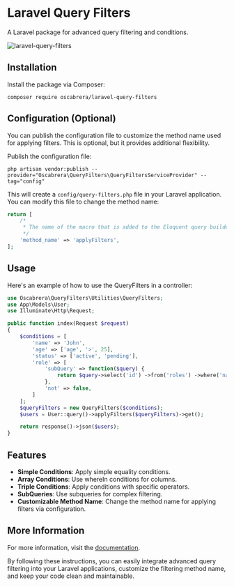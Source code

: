 # Laravel Query Filters

A Laravel package for advanced query filtering and conditions.

![laravel-query-filters](https://socialify.git.ci/Oscabrera/laravel-query-filters/image?language=1&name=1&owner=1&pattern=Floating%20Cogs&theme=Auto)

## Installation

Install the package via Composer:

```shell
composer require oscabrera/laravel-query-filters
```

## Configuration (Optional)

You can publish the configuration file to customize the method name used for applying filters. This is optional, but it
provides additional flexibility.

Publish the configuration file:

```shell
php artisan vendor:publish --provider="Oscabrera\QueryFilters\QueryFiltersServiceProvider" --tag="config"
```

This will create a `config/query-filters.php` file in your Laravel application. You can modify this file to change the
method name:

```php
return [
    /*
     * The name of the macro that is added to the Eloquent query builder.
     */
    'method_name' => 'applyFilters',
];
```

## Usage

Here's an example of how to use the QueryFilters in a controller:

```php
use Oscabrera\QueryFilters\Utilities\QueryFilters;
use App\Models\User;
use Illuminate\Http\Request;

public function index(Request $request)
{
    $conditions = [
        'name' => 'John',
        'age' => ['age', '>', 25],
        'status' => ['active', 'pending'],
        'role' => [
            'subQuery' => function($query) {
                return $query->select('id') ->from('roles') ->where('name', 'admin');
            },
            'not' => false,
        ]
    ];
    $queryFilters = new QueryFilters($conditions);
    $users = User::query()->applyFilters($queryFilters)->get();

    return response()->json($users);
}
```

## Features

- **Simple Conditions**: Apply simple equality conditions.
- **Array Conditions**: Use whereIn conditions for columns.
- **Triple Conditions**: Apply conditions with specific operators.
- **SubQueries**: Use subqueries for complex filtering.
- **Customizable Method Name**: Change the method name for applying filters via configuration.

## More Information

For more information, visit the [documentation](https://oscabrera.github.io/laravel-query-filters).

By following these instructions, you can easily integrate advanced query filtering into your Laravel applications,
customize the filtering method name, and keep your code clean and maintainable.